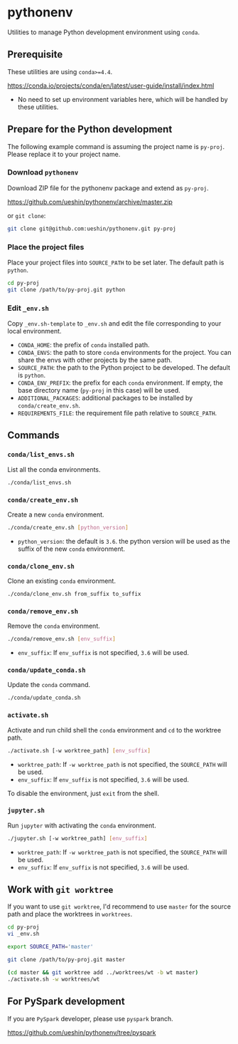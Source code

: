 # pythonenv

Utilities to manage Python development environment using `conda`.

## Prerequisite

These utilities are using `conda>=4.4`.

https://conda.io/projects/conda/en/latest/user-guide/install/index.html

- No need to set up environment variables here, which will be handled by these utilities.

## Prepare for the Python development

The following example command is assuming the project name is `py-proj`. Please replace it to your project name.

### Download `pythonenv`

Download ZIP file for the pythonenv package and extend as `py-proj`.

https://github.com/ueshin/pythonenv/archive/master.zip

or `git clone`:

```sh
git clone git@github.com:ueshin/pythonenv.git py-proj
``` 

### Place the project files

Place your project files into `SOURCE_PATH` to be set later. The default path is `python`.

```sh
cd py-proj
git clone /path/to/py-proj.git python
```

### Edit `_env.sh`

Copy `_env.sh-template` to `_env.sh` and edit the file corresponding to your local environment.

- `CONDA_HOME`: the prefix of `conda` installed path.
- `CONDA_ENVS`: the path to store `conda` environments for the project. You can share the envs with other projects by the same path.
- `SOURCE_PATH`: the path to the Python project to be developed. The default is `python`.
- `CONDA_ENV_PREFIX`: the prefix for each `conda` environment. If empty, the base directory name (`py-proj` in this case) will be used.
- `ADDITIONAL_PACKAGES`: additional packages to be installed by `conda/create_env.sh`.
- `REQUIREMENTS_FILE`: the requirement file path relative to `SOURCE_PATH`.

## Commands

### `conda/list_envs.sh`

List all the conda environments.

```sh
./conda/list_envs.sh
```

### `conda/create_env.sh`

Create a new `conda` environment.

```sh
./conda/create_env.sh [python_version]
```

- `python_version`: the default is `3.6`. the python version will be used as the suffix of the new `conda` environment.

### `conda/clone_env.sh`

Clone an existing `conda` environment.

```sh
./conda/clone_env.sh from_suffix to_suffix
```

### `conda/remove_env.sh`

Remove the `conda` environment.

```sh
./conda/remove_env.sh [env_suffix]
```

- `env_suffix`: If `env_suffix` is not specified, `3.6` will be used.

### `conda/update_conda.sh`

Update the `conda` command.

```sh
./conda/update_conda.sh
```

### `activate.sh`

Activate and run child shell the `conda` environment and `cd` to the worktree path.

```sh
./activate.sh [-w worktree_path] [env_suffix]
```

- `worktree_path`: If `-w worktree_path` is not specified, the `SOURCE_PATH` will be used.
- `env_suffix`: If `env_suffix` is not specified, `3.6` will be used.

To disable the environment, just `exit` from the shell.

### `jupyter.sh`

Run `jupyter` with activating the `conda` environment.

```sh
./jupyter.sh [-w worktree_path] [env_suffix]
```

- `worktree_path`: If `-w worktree_path` is not specified, the `SOURCE_PATH` will be used.
- `env_suffix`: If `env_suffix` is not specified, `3.6` will be used.

## Work with `git worktree`

If you want to use `git worktree`, I'd recommend to use `master` for the source path and place the worktrees in `worktrees`.

```sh
cd py-proj
vi _env.sh

export SOURCE_PATH='master'

git clone /path/to/py-proj.git master
```

```sh
(cd master && git worktree add ../worktrees/wt -b wt master)
./activate.sh -w worktrees/wt
```

## For PySpark development

If you are `PySpark` developer, please use `pyspark` branch.

https://github.com/ueshin/pythonenv/tree/pyspark
